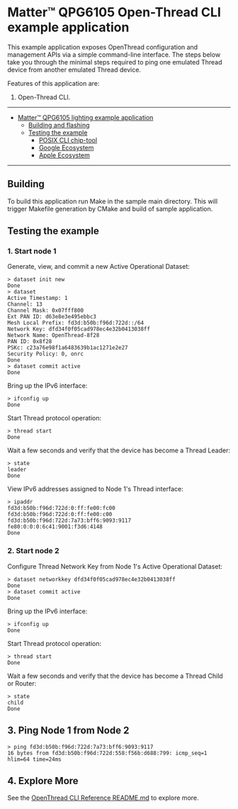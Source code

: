 # Matter&trade; QPG6105 Open-Thread CLI example application

This example application exposes OpenThread configuration and management APIs via a simple command-line interface. The steps below take you through the minimal steps required to ping one emulated Thread device from another emulated Thread device.

Features of this application are:
1. Open-Thread CLI.

---

- [Matter™ QPG6105 lighting example application](#matter-qpg6105-lighting-example-application)
  - [Building and flashing](#building-and-flashing)
  - [Testing the example](#testing-the-example)
    - [POSIX CLI chip-tool](#posix-cli-chip-tool)
    - [Google Ecosystem](#google-ecosystem)
    - [Apple Ecosystem](#apple-ecosystem)

---

## Building

To build this application run Make in the sample main directory. This will trigger Makefile generation by CMake and build of sample application.

## Testing the example


### 1. Start node 1

Generate, view, and commit a new Active Operational Dataset:

```
> dataset init new
Done
> dataset
Active Timestamp: 1
Channel: 13
Channel Mask: 0x07fff800
Ext PAN ID: d63e8e3e495ebbc3
Mesh Local Prefix: fd3d:b50b:f96d:722d::/64
Network Key: dfd34f0f05cad978ec4e32b0413038ff
Network Name: OpenThread-8f28
PAN ID: 0x8f28
PSKc: c23a76e98f1a6483639b1ac1271e2e27
Security Policy: 0, onrc
Done
> dataset commit active
Done
```

Bring up the IPv6 interface:

```
> ifconfig up
Done
```

Start Thread protocol operation:

```
> thread start
Done
```

Wait a few seconds and verify that the device has become a Thread Leader:

```
> state
leader
Done
```

View IPv6 addresses assigned to Node 1's Thread interface:

```
> ipaddr
fd3d:b50b:f96d:722d:0:ff:fe00:fc00
fd3d:b50b:f96d:722d:0:ff:fe00:c00
fd3d:b50b:f96d:722d:7a73:bff6:9093:9117
fe80:0:0:0:6c41:9001:f3d6:4148
Done
```

### 2. Start node 2

Configure Thread Network Key from Node 1's Active Operational Dataset:

```
> dataset networkkey dfd34f0f05cad978ec4e32b0413038ff
Done
> dataset commit active
Done
```

Bring up the IPv6 interface:

```
> ifconfig up
Done
```

Start Thread protocol operation:

```
> thread start
Done
```

Wait a few seconds and verify that the device has become a Thread Child or Router:

```
> state
child
Done
```

## 3. Ping Node 1 from Node 2

```
> ping fd3d:b50b:f96d:722d:7a73:bff6:9093:9117
16 bytes from fd3d:b50b:f96d:722d:558:f56b:d688:799: icmp_seq=1 hlim=64 time=24ms
```

## 4. Explore More

See the [OpenThread CLI Reference README.md](https://github.com/openthread/openthread/blob/main/src/cli/README.md) to explore more.

